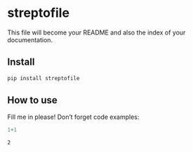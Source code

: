 # streptofile


<!-- WARNING: THIS FILE WAS AUTOGENERATED! DO NOT EDIT! -->

This file will become your README and also the index of your
documentation.

## Install

``` sh
pip install streptofile
```

## How to use

Fill me in please! Don’t forget code examples:

``` python
1+1
```

    2
